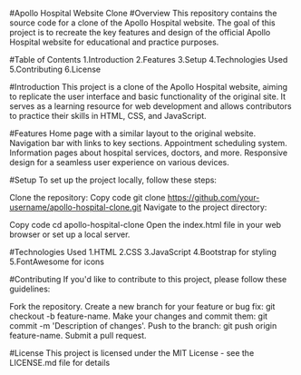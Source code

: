 
#Apollo Hospital Website Clone
 #Overview
This repository contains the source code for a clone of the Apollo Hospital website. The goal of this project is to recreate the key features and design of the official Apollo Hospital website for educational and practice purposes.

#Table of Contents
  1.Introduction
  2.Features
  3.Setup
  4.Technologies Used
  5.Contributing
  6.License


#Introduction
  This project is a clone of the Apollo Hospital website, aiming to replicate the user interface and basic functionality of the original site. It serves as a learning resource for web development and allows contributors to practice their skills in HTML, CSS, and JavaScript.

#Features
Home page with a similar layout to the original website.
Navigation bar with links to key sections.
Appointment scheduling system.
Information pages about hospital services, doctors, and more.
Responsive design for a seamless user experience on various devices.

#Setup
To set up the project locally, follow these steps:

Clone the repository:
Copy code
git clone https://github.com/your-username/apollo-hospital-clone.git
Navigate to the project directory:


Copy code
cd apollo-hospital-clone
Open the index.html file in your web browser or set up a local server.

#Technologies Used
1.HTML
2.CSS
3.JavaScript
4.Bootstrap for styling
5.FontAwesome for icons

#Contributing
If you'd like to contribute to this project, please follow these guidelines:

Fork the repository.
Create a new branch for your feature or bug fix: git checkout -b feature-name.
Make your changes and commit them: git commit -m 'Description of changes'.
Push to the branch: git push origin feature-name.
Submit a pull request.

#License
This project is licensed under the MIT License - see the LICENSE.md file for details
